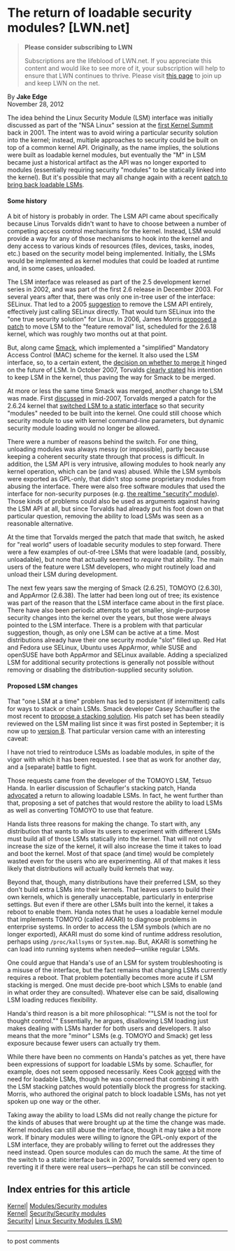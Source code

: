 # The return of loadable security modules? [LWN.net]

> **Please consider subscribing to LWN**
> 
> Subscriptions are the lifeblood of LWN.net. If you appreciate this content and would like to see more of it, your subscription will help to ensure that LWN continues to thrive. Please visit [this page](/Promo/nst-nag1/subscribe) to join up and keep LWN on the net. 

By **Jake Edge**  
November 28, 2012 

The idea behind the Linux Security Module (LSM) interface was initially discussed as part of the "NSA Linux" session at the [first Kernel Summit](http://lwn.net/2001/features/KernelSummit/) back in 2001. The intent was to avoid wiring a particular security solution into the kernel; instead, multiple approaches to security could be built on top of a common kernel API. Originally, as the name implies, the solutions were built as loadable kernel modules, but eventually the "M" in LSM became just a historical artifact as the API was no longer exported to modules (essentially requiring security "modules" to be statically linked into the kernel). But it's possible that may all change again with a recent [patch to bring back loadable LSMs](/Articles/525729/). 

#### Some history

A bit of history is probably in order. The LSM API came about specifically because Linus Torvalds didn't want to have to choose between a number of competing access control mechanisms for the kernel. Instead, LSM would provide a way for any of those mechanisms to hook into the kernel and deny access to various kinds of resources (files, devices, tasks, inodes, etc.) based on the security model being implemented. Initially, the LSMs would be implemented as kernel modules that could be loaded at runtime and, in some cases, unloaded. 

The LSM interface was released as part of the 2.5 development kernel series in 2002, and was part of the first 2.6 release in December 2003. For several years after that, there was only one in-tree user of the interface: SELinux. That led to a 2005 [suggestion](/Articles/138042/) to remove the LSM API entirely, effectively just calling SELinux directly. That would turn SELinux into the "one true security solution" for Linux. In 2006, James Morris [proposed a patch](/Articles/180194/) to move LSM to the "feature removal" list, scheduled for the 2.6.18 kernel, which was roughly two months out at that point. 

But, along came [Smack](/Articles/244531/), which implemented a "simplified" Mandatory Access Control (MAC) scheme for the kernel. It also used the LSM interface, so, to a certain extent, the [decision on whether to merge it](/Articles/252562/) hinged on the future of LSM. In October 2007, Torvalds [clearly stated](/Articles/252589/) his intention to keep LSM in the kernel, thus paving the way for Smack to be merged. 

At more or less the same time Smack was merged, another change to LSM was made. First [discussed](/Articles/239962/) in mid-2007, Torvalds merged a patch for the 2.6.24 kernel that [switched LSM to a static interface](/Articles/255650/) so that security "modules" needed to be built into the kernel. One could still choose which security module to use with kernel command-line parameters, but dynamic security module loading would no longer be allowed. 

There were a number of reasons behind the switch. For one thing, unloading modules was always messy (or impossible), partly because keeping a coherent security state through that process is difficult. In addition, the LSM API is very intrusive, allowing modules to hook nearly any kernel operation, which can be (and was) abused. While the LSM symbols were exported as GPL-only, that didn't stop some proprietary modules from abusing the interface. There were also free software modules that used the interface for non-security purposes (e.g. [the realtime "security" module](/Articles/118785/)). Those kinds of problems could also be used as arguments against having the LSM API at all, but since Torvalds had already put his foot down on that particular question, removing the ability to load LSMs was seen as a reasonable alternative. 

At the time that Torvalds merged the patch that made that switch, he asked for "real world" users of loadable security modules to step forward. There were a few examples of out-of-tree LSMs that were loadable (and, possibly, unloadable), but none that actually seemed to _require_ that ability. The main users of the feature were LSM developers, who might routinely load and unload their LSM during development. 

The next few years saw the merging of Smack (2.6.25), TOMOYO (2.6.30), and AppArmor (2.6.38). The latter had been long out of tree; its existence was part of the reason that the LSM interface came about in the first place. There have also been periodic attempts to get smaller, single-purpose security changes into the kernel over the years, but those were always pointed to the LSM interface. There is a problem with that particular suggestion, though, as only one LSM can be active at a time. Most distributions already have their one security module "slot" filled up. Red Hat and Fedora use SELinux, Ubuntu uses AppArmor, while SUSE and openSUSE have both AppArmor and SELinux available. Adding a specialized LSM for additional security protections is generally not possible without removing or disabling the distribution-supplied security solution. 

#### Proposed LSM changes

That "one LSM at a time" problem has led to persistent (if intermittent) calls for ways to stack or chain LSMs. Smack developer Casey Schaufler is the most recent to [propose a stacking solution](/Articles/518345/). His patch set has been steadily reviewed on the LSM mailing list since it was first posted in September; it is now up to [version 8](/Articles/525960/). That particular version came with an interesting caveat: 

I have not tried to reintroduce LSMs as loadable modules, in spite of the vigor with which it has been requested. I see that as work for another day, and a [separate] battle to fight. 

Those requests came from the developer of the TOMOYO LSM, Tetsuo Handa. In earlier discussion of Schaufler's stacking patch, Handa [advocated](/Articles/527227/) a return to allowing loadable LSMs. In fact, he went further than that, proposing a set of patches that would restore the ability to load LSMs as well as converting TOMOYO to use that feature. 

Handa lists three reasons for making the change. To start with, any distribution that wants to allow its users to experiment with different LSMs must build all of those LSMs statically into the kernel. That will not only increase the size of the kernel, it will also increase the time it takes to load and boot the kernel. Most of that space (and time) would be completely wasted even for the users who are experimenting. All of that makes it less likely that distributions will actually build kernels that way. 

Beyond that, though, many distributions have their preferred LSM, so they don't build extra LSMs into their kernels. That leaves users to build their own kernels, which is generally unacceptable, particularly in enterprise settings. But even if there are other LSMs built into the kernel, it takes a reboot to enable them. Handa notes that he uses a loadable kernel module that implements TOMOYO (called AKARI) to diagnose problems in enterprise systems. In order to access the LSM symbols (which are no longer exported), AKARI must do some kind of runtime address resolution, perhaps using `/proc/kallsyms` or `System.map`. But, AKARI is something he can load into running systems when needed—unlike regular LSMs. 

One could argue that Handa's use of an LSM for system troubleshooting is a misuse of the interface, but the fact remains that changing LSMs currently requires a reboot. That problem potentially becomes more acute if LSM stacking is merged. One must decide pre-boot which LSMs to enable (and in what order they are consulted). Whatever else can be said, disallowing LSM loading reduces flexibility. 

Handa's third reason is a bit more philosophical: ""LSM is not the tool for thought control."" Essentially, he argues, disallowing LSM loading just makes dealing with LSMs harder for both users and developers. It also means that the more "minor" LSMs (e.g. TOMOYO and Smack) get less exposure because fewer users can actually try them. 

While there have been no comments on Handa's patches as yet, there have been expressions of support for loadable LSMs by some. Schaufler, for example, does not seem opposed necessarily. Kees Cook [agreed](/Articles/527228/) with the need for loadable LSMs, though he was concerned that combining it with the LSM stacking patches would potentially block the progress for stacking. Morris, who authored the original patch to block loadable LSMs, has not yet spoken up one way or the other. 

Taking away the ability to load LSMs did not really change the picture for the kinds of abuses that were brought up at the time the change was made. Kernel modules can still abuse the interface, though it may take a bit more work. If binary modules were willing to ignore the GPL-only export of the LSM interface, they are probably willing to ferret out the addresses they need instead. Open source modules can do much the same. At the time of the switch to a static interface back in 2007, Torvalds seemed very open to reverting it if there were real users—perhaps he can still be convinced. 

  
Index entries for this article  
---  
[Kernel](/Kernel/Index)| [Modules/Security modules](/Kernel/Index#Modules-Security_modules)  
[Kernel](/Kernel/Index)| [Security/Security modules](/Kernel/Index#Security-Security_modules)  
[Security](/Security/Index/)| [Linux Security Modules (LSM)](/Security/Index/#Linux_Security_Modules_LSM)  
  


* * *

to post comments 
